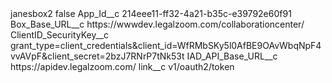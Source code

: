 <?xml version="1.0" encoding="UTF-8"?>
<CustomMetadata xmlns="http://soap.sforce.com/2006/04/metadata" xmlns:xsi="http://www.w3.org/2001/XMLSchema-instance" xmlns:xsd="http://www.w3.org/2001/XMLSchema">
    <label>janesbox2</label>
    <protected>false</protected>
    <values>
        <field>App_Id__c</field>
        <value xsi:type="xsd:string">214eee11-ff32-4a21-b35c-e39792e60f91</value>
    </values>
    <values>
        <field>Box_Base_URL__c</field>
        <value xsi:type="xsd:string">https://wwwdev.legalzoom.com/collaborationcenter/</value>
    </values>
    <values>
        <field>ClientID_SecurityKey__c</field>
        <value xsi:type="xsd:string">grant_type=client_credentials&amp;client_id=WfRMbSKy5l0AfBE9OAvWbqNpF4vvAVpF&amp;client_secret=2bzJ7RNrP7tNk53t</value>
    </values>
    <values>
        <field>IAD_API_Base_URL__c</field>
        <value xsi:type="xsd:string">https://apidev.legalzoom.com/</value>
    </values>
    <values>
        <field>link__c</field>
        <value xsi:type="xsd:string">v1/oauth2/token</value>
    </values>
</CustomMetadata>
